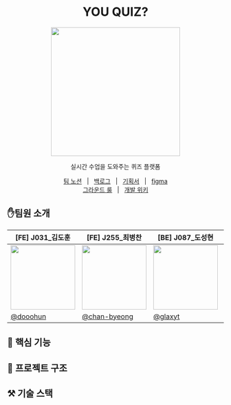 <div align="center">
  <h1>YOU QUIZ?</h1> 

<img src="https://github.com/user-attachments/assets/a41536e9-d1d1-4e63-8bd8-f2b43c674121"  width=300/>
<p> 실시간 수업을 도와주는 퀴즈 플랫폼</p>
</div>



 <p align=center>
  <a href="https://www.notion.so/e3906f064a574f58a7adc5bb0bf59e64?v=0f21d87970884f3db3c2541122804cba">팀 노션</a>
  &nbsp; | &nbsp; 
  <a href="https://github.com/orgs/boostcampwm-2024/projects/19">백로그</a>
  &nbsp; | &nbsp;
  <a href="https://lemon-scene-5c9.notion.site/12e622fa707b809abe4ff76038787e27?pvs=74">기획서</a>   &nbsp; | &nbsp;
  <a href="https://www.figma.com/design/4xAIQB3t5CIgQqxCVtspZy/You-Quiz?node-id=0-1&node-type=canvas&t=GaZuAbtY0GrDjO48-0">figma</a> 
  <br />
  <a href="https://github.com/boostcampwm-2024/web01-youQuiz/wiki/%EA%B7%B8%EB%9D%BC%EC%9A%B4%EB%93%9C-%EB%A3%B0">그라운드 룰</a>
  &nbsp; | &nbsp; 
  <a href="https://github.com/boostcampwm-2024/web01-youQuiz/wiki">개발 위키</a>
</p>


## ✋팀원 소개
<div align="center">
  
|[FE] J031_김도훈|[FE] J255_최병찬|[BE] J087_도성현|[BE] J289_이채원|
|--|--|--|--|
|<img src="https://avatars.githubusercontent.com/u/74540646?v=4" width=150>|<img src="https://avatars.githubusercontent.com/u/77400298?v=4" width=150 />|<img src="https://avatars.githubusercontent.com/u/52828205?v=4" width=150 />|<img src="https://avatars.githubusercontent.com/u/99425616?v=4" width=150/>|
|[@dooohun](https://github.com/dooohun)|[@chan-byeong](https://github.com/chan-byeong)|[@glaxyt](https://github.com/glaxyt)|[@nowChae](https://github.com/nowChae)|

</div>



## 🚀 핵심 기능

## 📐 프로젝트 구조

## ⚒️ 기술 스택


